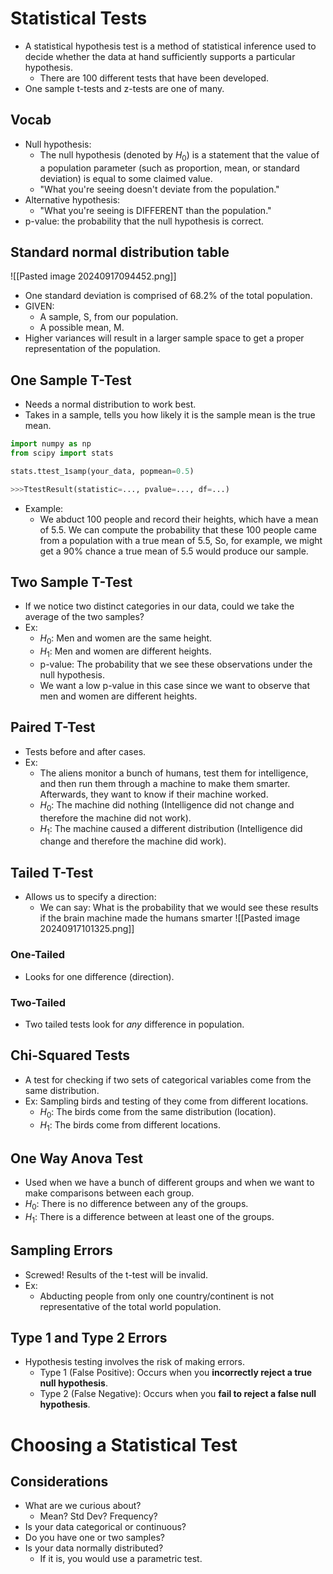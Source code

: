 # Statistical Tests
- A statistical hypothesis test is a method of statistical inference used to decide whether the data at hand sufficiently supports a particular hypothesis.
	- There are 100 different tests that have been developed.
- One sample t-tests and z-tests are one of many.
## Vocab
- Null hypothesis:
	- The null hypothesis (denoted by $H_0$) is a statement that the value of a population parameter (such as proportion, mean, or standard deviation) is equal to some claimed value.
	- "What you're seeing doesn't deviate from the population."
- Alternative hypothesis: 
	- "What you're seeing is DIFFERENT than the population."
- p-value: the probability that the null hypothesis is correct.
## Standard normal distribution table
![[Pasted image 20240917094452.png]]
- One standard deviation is comprised of 68.2% of the total population.
- GIVEN:
	- A sample, S, from our population.
	- A possible mean, M.
- Higher variances will result in a larger sample space to get a proper representation of the population.
## One Sample T-Test
- Needs a normal distribution to work best.
- Takes in a sample, tells you how likely it is the sample mean is the true mean.
```python
import numpy as np
from scipy import stats

stats.ttest_1samp(your_data, popmean=0.5)

>>>TtestResult(statistic=..., pvalue=..., df=...)
```
- Example:
	- We abduct 100 people and record their heights, which have a mean of 5.5. We can compute the probability that these 100 people came from a population with a true mean of 5.5, So, for example, we might get a 90% chance a true mean of 5.5 would produce our sample.
## Two Sample T-Test
- If we notice two distinct categories in our data, could we take the average of the two samples?
- Ex:
	- $H_0$: Men and women are the same height.
	- $H_1$: Men and women are different heights.
	- p-value: The probability that we see these observations under the null hypothesis.
	- We want a low p-value in this case since we want to observe that men and women are different heights.
## Paired T-Test
- Tests before and after cases.
- Ex:
	- The aliens monitor a bunch of humans, test them for intelligence, and then run them through a machine to make them smarter. Afterwards, they want to know if their machine worked.
	- $H_0$: The machine did nothing (Intelligence did not change and therefore the machine did not work).
	- $H_1$: The machine caused a different distribution (Intelligence did change and therefore the machine did work).
## Tailed T-Test
- Allows us to specify a direction:
	- We can say: What is the probability that we would see these results if the brain machine made the humans smarter
![[Pasted image 20240917101325.png]]
### One-Tailed
- Looks for one difference (direction).
### Two-Tailed
- Two tailed tests look for *any* difference in population.
## Chi-Squared Tests
- A test for checking if two sets of categorical variables come from the same distribution.
- Ex: Sampling birds and testing of they come from different locations.
	- $H_0$: The birds come from the same distribution (location).
	- $H_1$: The birds come from different locations.
## One Way Anova Test
- Used when we have a bunch of different groups and when we want to make comparisons between each group.
- $H_0$: There is no difference between any of the groups.
- $H_1$: There is a difference between at least one of the groups.
## Sampling Errors
- Screwed! Results of the t-test will be invalid.
- Ex:
	- Abducting people from only one country/continent is not representative of the total world population.
## Type 1 and Type 2 Errors
- Hypothesis testing involves the risk of making errors.
	- Type 1 (False Positive): Occurs when you **incorrectly reject a true null hypothesis**.
	- Type 2 (False Negative): Occurs when you **fail to reject a false null hypothesis**.
# Choosing a Statistical Test
## Considerations
- What are we curious about?
	- Mean? Std Dev? Frequency?
- Is your data categorical or continuous?
- Do you have one or two samples?
- Is your data normally distributed?
	- If it is, you would use a parametric test.